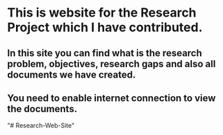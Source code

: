 # This is website for the Research Project which I have contributed.

## In this site you can find what is the research problem, objectives, research gaps and also all documents we have created.

## You need to enable internet connection to view the documents.
"# Research-Web-Site" 
